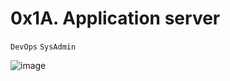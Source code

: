 # 0x1A. Application server
`DevOps`
`SysAdmin`

![image](https://user-images.githubusercontent.com/99530400/200237499-0d920196-97f0-4dea-879f-7e2188fbf8db.png)